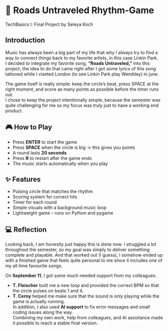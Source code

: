 # 🎵 Roads Untraveled Rhythm-Game

TechBasics I: Final Project by Seleya Koch

## Introduction

Music has always been a big part of my life that why I always try to find a way to connect things back to my favorite artists, in this case Linkin Park.  
I decided to integrate my favorite song, **“Roads Untraveled,”** into this project, the idea to do that came right after I got some lyrics of this song tattooed while I viseted London (to see Linkin Park play Wembley) in june.

The game itself is really simple: keep the circle’s beat, press SPACE at the right moment, and score as many points as possible before the timer runs out.  
I chose to keep the project intentionally simple, because the semester was quite challenging for me so my focus was truly just to have a working end product.

## 🎮 How to Play

- Press **ENTER** to start the game  
- Press **SPACE** when the circle is big → this gives you points  
- A round lasts **20 seconds**  
- Press **R** to restart after the game ends  
- The music starts automatically when you play  

## ✨ Features

- Pulsing circle that matches the rhythm  
- Scoring system for correct hits  
- Timer for each round  
- Simple visuals with a background music loop  
- Lightweight game – runs on Python and pygame  

## 💻 Reflection 

Looking back, I am honestly just happy this is done now. 
I struggled a lot throughout the semester, so my goal was simply to deliver something complete and playable. And that worked out (I guess), I somehow ended up with a finished game that feels quite personal to me since it includes one of my all time favourite songs. 

On **September 11**, I got some much needed support from my colleagues:  
- **T. Fleischer** built me a new loop and provided the correct BPM so that the circle pulses on beats 1 and 4.  
- **T. Cerny** helped me make sure that the sound is only playing while the game is actually running.  
In addition, I also used **AI support** to fix error messages and small coding issues along the way.  
Combining my own work, help from colleagues, and AI assistance made it possible to reach a stable final version.  
